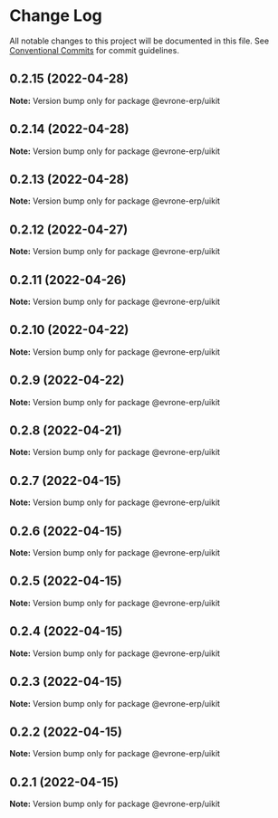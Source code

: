 # Change Log

All notable changes to this project will be documented in this file.
See [Conventional Commits](https://conventionalcommits.org) for commit guidelines.

## 0.2.15 (2022-04-28)

**Note:** Version bump only for package @evrone-erp/uikit





## 0.2.14 (2022-04-28)

**Note:** Version bump only for package @evrone-erp/uikit





## 0.2.13 (2022-04-28)

**Note:** Version bump only for package @evrone-erp/uikit





## 0.2.12 (2022-04-27)

**Note:** Version bump only for package @evrone-erp/uikit





## 0.2.11 (2022-04-26)

**Note:** Version bump only for package @evrone-erp/uikit





## 0.2.10 (2022-04-22)

**Note:** Version bump only for package @evrone-erp/uikit





## 0.2.9 (2022-04-22)

**Note:** Version bump only for package @evrone-erp/uikit





## 0.2.8 (2022-04-21)

**Note:** Version bump only for package @evrone-erp/uikit





## 0.2.7 (2022-04-15)

**Note:** Version bump only for package @evrone-erp/uikit





## 0.2.6 (2022-04-15)

**Note:** Version bump only for package @evrone-erp/uikit





## 0.2.5 (2022-04-15)

**Note:** Version bump only for package @evrone-erp/uikit





## 0.2.4 (2022-04-15)

**Note:** Version bump only for package @evrone-erp/uikit





## 0.2.3 (2022-04-15)

**Note:** Version bump only for package @evrone-erp/uikit





## 0.2.2 (2022-04-15)

**Note:** Version bump only for package @evrone-erp/uikit





## 0.2.1 (2022-04-15)

**Note:** Version bump only for package @evrone-erp/uikit
